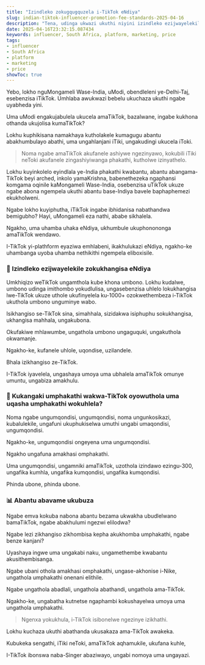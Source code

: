 ```yaml
---
title: "Izindleko zokugqugquzela i-TikTok eNdiya"
slug: indian-tiktok-influencer-promotion-fee-standards-2025-04-16
description: "Tena, udinga ukwazi ukuthi niyini izindleko ezijwayelekile zokugqugquzela abanye be-TikTok eNdiya uma uqasha umgqugquzeli we-TikTok ukuze ubonise umkhiqizo wakho?"
date: 2025-04-16T23:32:15.087434
keywords: influencer, South Africa, platform, marketing, price
tags:
- influencer
- South Africa
- platform
- marketing
- price
showToc: true
---
```


Yebo, lokho nguMongameli Wase-India, uModi, obendleleni ye-Delhi-Taj, esebenzisa iTikTok. Umhlaba awukwazi bebelu ukuchaza ukuthi ngabe uyabheda yini. 

Uma uModi engakujabulela ukucela amaTikTok, bazalwane, ingabe kukhona othanda ukujolisa kumaTikTok? 

Lokhu kuphikisana namakhaya kutholakele kumagugu abantu abakhumbulayo abathi, uma ungahlanjani iTiki, ungakudingi ukucela iToki.

> Noma ngabe amaTikTok akufanele ashiywe ngezinyawo, kokubili iTiki neToki akufanele zingashiyiwanga phakathi, kutholwe izinyathelo.

Lokhu kuyinkolelo eyindlala ye-India phakathi kwabantu, abantu abangama-TikTok beyi arched, inkolo yamaKrishna, babenethezeka ngaphansi komgama oqinile kaMongameli Wase-India, osebenzisa uTikTok ukuze ngabe abona ngempela ukuthi abantu base-Indiya bavele baphaphemezi ekukholweni.

Ngabe lokho kuyiphutha, iTikTok ingabe ibhidanisa nabathandwa bemigubho? Hayi, uMongameli eza nathi, ababe sikhalela.

Ngakho, uma uhamba uhaka eNdiya, ukhumbule ukuphonononga amaTikTok wendawo. 

I-TikTok yi-plathform eyaziwa emhlabeni, ikakhulukazi eNdiya, ngakho-ke uhambanga uyoba uhamba nethikithi ngempela eliboxisile.

### 💸 Izindleko ezijwayelekile zokukhangisa eNdiya

Umkhiqizo weTikTok ungamthola kube khona umbono. Lokhu kudalwe, umbono udinga imithombo yokudlulisa, ungasebenzisa uhlelo lokukhangisa lwe-TikTok ukuze uthole ukufinyelela ku-1000+ ozokwethembeza i-TikTok ukuthola umbono unguminye wabo.

Isikhangiso se-TikTok sina, simahhala, sizidakwa isiphuphu sokukhangisa, ukhangisa mahhala, ungakubona.

Okufakiwe mhlawumbe, ungathola umbono ungaguquki, ungakuthola okwamanje.

Ngakho-ke, kufanele uhlole, uqondise, uzilandele. 

Bhala izikhangiso ze-TikTok.

I-TikTok iyavelela, ungashaya umoya uma ubhalela amaTikTok omunye umuntu, ungabiza amakhulu.

### 💼 Kukangaki umphakathi wakwa-TikTok oyowuthola uma uqasha umphakathi wokuhlela?

Noma ngabe ungumqondisi, ungumqondisi, noma ungunkosikazi, kubalulekile, ungafuni ukuphukiselwa umuthi ungabi umaqondisi, ungumqondisi.

Ngakho-ke, ungumqondisi ongeyena uma ungumqondisi. 

Ngakho ungafuna amakhasi omphakathi. 

Uma ungumqondisi, ungamniki amaTikTok, uzothola izindawo ezingu-300, ungafika kumhla, ungafika kumqondisi, ungafika kumqondisi.

Phinda ubone, phinda ubone.

### 📊 Abantu abavame ukubuza

Ngabe emva kokuba nabona abantu bezama ukwakha ubudlelwano bamaTikTok, ngabe abakhulumi ngezwi elilodwa?

Ngabe lezi zikhangiso zikhombisa kepha akukhomba umphakathi, ngabe benze kanjani?

Uyashaya ingwe uma ungakabi naku, ungamethembe kwabantu akusithembisanga.

Ngabe ubani othola amakhasi omphakathi, ungase-akhonise i-Nike, ungathola umphakathi onenani elithile.

Ngabe ungathola abadlali, ungathola abathandi, ungathola ama-TikTok.

Ngakho-ke, ungabatha kutnetse ngaphambi kokushayelwa umoya uma ungathola umphakathi.

> Ngenxa yokukhula, i-TikTok isibonelwe ngezinye izikhathi.

Lokhu kuchaza ukuthi abathanda ukusakaza ama-TikTok awakeka.

Kubukeka sengathi, iTiki neToki, amaTikTok aqhamukile, ukufana kuhle,

I-TikTok ibonswa naba-Singer abaziwayo, ungabi nomoya uma ungayazi.